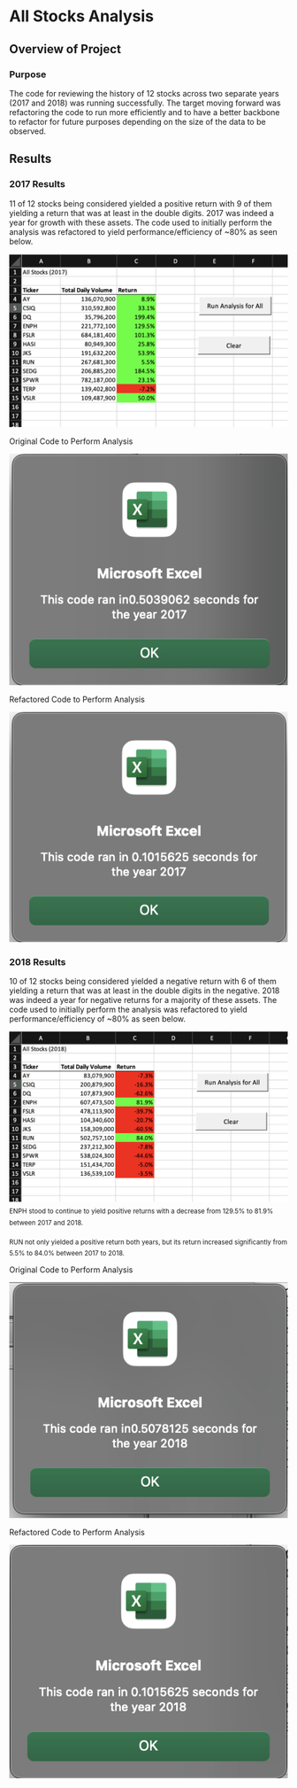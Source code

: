 # All Stocks Analysis

## Overview of Project

### Purpose

The code for reviewing the history of 12 stocks across two separate years (2017 and 2018) was running successfully. The target moving forward was refactoring the code to run more efficiently and to have a better backbone to refactor for future purposes depending on the size of the data to be observed.
 
## Results

### 2017 Results

11 of 12 stocks being considered yielded a positive return with 9 of them yielding a return that was at least in the double digits. 2017 was indeed a year for growth with these assets. The code used to initially perform the analysis was refactored to yield performance/efficiency of ~80% as seen below.

![2017 Returns](./Resources/Results_2017.png)

Original Code to Perform Analysis

![Original Code to Perform Analysis](./Resources/Old_2017.png)

Refactored Code to Perform Analysis

![Refactored Code to Perform Analysis](./Resources/VBA_Challenge_2017.png)

### 2018 Results

10 of 12 stocks being considered yielded a negative return with 6 of them yielding a return that was at least in the double digits in the negative. 2018 was indeed a year for negative returns for a majority of these assets. The code used to initially perform the analysis was refactored to yield performance/efficiency of ~80% as seen below.

![2018 Returns](./Resources/Results_2018.png)
<sub>ENPH stood to continue to yield positive returns with a decrease from 129.5% to 81.9% between 2017 and 2018.

<sub>RUN not only yielded a positive return both years, but its return increased significantly from 5.5% to 84.0% between 2017 to 2018.

Original Code to Perform Analysis

![Original Code to Perform Analysis](./Resources/Old_2018.png)

Refactored Code to Perform Analysis

![Refactored Code to Perform Analysis](./Resources/VBA_Challenge_2018.png)